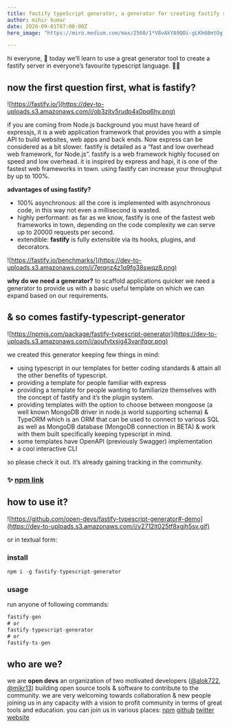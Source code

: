 ```yaml
---
title: fastify typeScript generator, a generator for creating fastify server with typescript
author: mihir kumar
date: 2020-09-01T07:00:00Z
hero_image: "https://miro.medium.com/max/2560/1*V8vAkYA9QOi-gLKh68mtOg.jpeg"

---
```

hi everyone, 👋
today we’ll learn to use a great generator tool to create a fastify server in everyone’s favourite typescript language. 👨‍💻

## now the first question first, what is fastify?

![https://fastify.io/](https://dev-to-uploads.s3.amazonaws.com/i/ob3zjtv5rudp4x0pq6hy.png)

if you are coming from Node.js background you must have heard of expressjs, it is a web application framework that provides you with a simple API to build websites, web apps and back ends. Now express can be considered as a bit slower. fastify is detailed as a “fast and low overhead web framework, for Node.js”. fastify is a web framework highly focused on speed and low overhead. it is inspired by express and hapi, it is one of the fastest web frameworks in town. using fastify can increase your throughput by up to 100%.

**advantages of using fastify?**
* 100% asynchronous: all the core is implemented with asynchronous code, in this way not even a millisecond is wasted.
* highly performant: as far as we know, fastify is one of the fastest web frameworks in town, depending on the code complexity we can serve up to 20000 requests per second.
* extendible: **fastify** is fully extensible via its hooks, plugins, and decorators.

![https://fastify.io/benchmarks/](https://dev-to-uploads.s3.amazonaws.com/i/7erqnz4z1q9fg38swqz8.png)

**why do we need a generator?**
to scaffold applications quicker we need a generator to provide us with a basic useful template on which we can expand based on our requirements.

## & so comes fastify-typescript-generator

![https://npmjs.com/package/fastify-typescript-generator](https://dev-to-uploads.s3.amazonaws.com/i/aoufvtxsjg43varjfqor.png)

we created this generator keeping few things in mind:

* using typescript in our templates for better coding standards & attain all the other benefits of typescript.
* providing a template for people familiar with express
* providing a template for people wanting to familiarize themselves with the concept of fastify and it’s the plugin system.
* providing templates with the option to choose between mongoose (a well known MongoDB driver in node.js world supporting schema) & TypeORM which is an ORM that can be used to connect to various SQL as well as MongoDB database (MongoDB connection in BETA) & work with them built specifically keeping typescript in mind.
* some templates have OpenAPI (previously Swagger) implementation
* a cool interactive CLI

so please check it out. it’s already gaining tracking in the community.

### ✨ [npm link](https://www.npmjs.com/package/fastify-typescript-generator)

## how to use it?

![https://github.com/open-devs/fastify-typescript-generator#-demo](https://dev-to-uploads.s3.amazonaws.com/i/y2712lt025tf8xgjh5sv.gif)

or in textual form:

### install

```js
npm i -g fastify-typescript-generator
```

### usage

run anyone of following commands:

```js
fastify-gen
# or
fastify-typescript-generator
# or
fastify-ts-gen
```

## who are we?

we are **open devs** an organization of two motivated developers ([@alok722](https://github.com/alok722), [@mikr13](https://github.com/mikr13)) building open source tools & software to contribute to the community. we are very welcoming towards collaboration & new people joining us in any capacity with a vision to profit community in terms of great tools and education.
you can join us in various places:
[npm](https://www.npmjs.com/package/fastify-typescript-generator)
[github](https://github.com/open-devs)
[twitter](https://twitter.com/opendevs_2020)
[website](https://opendevs.in)
